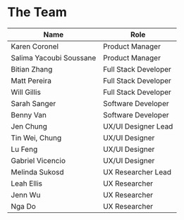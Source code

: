 # The Team

| **Name**                                                | **Role**             |
| ------------------------------------------------------- | -------------------- |
| Karen Coronel                                           | Product Manager      |
| Salima Yacoubi Soussane                                 | Product Manager      |
| Bitian Zhang                                            | Full Stack Developer |
| Matt Pereira                                            | Full Stack Developer |
| Will Gillis                                             | Full Stack Developer |
| Sarah Sanger                                            | Software Developer   |
| Benny Van                                               | Software Developer   |
| Jen Chung                                               | UX/UI Designer Lead  |
| Tin Wei, Chung                                          | UX/UI Designer       |
| Lu Feng                                                 | UX/UI Designer       |
| Gabriel Vicencio                                        | UX/UI Designer       |
| Melinda Sukosd                                          | UX Researcher Lead   |
| Leah Ellis                                              | UX Researcher        |
| Jenn Wu                                                 | UX Researcher        |
| Nga Do                                                  | UX Researcher        |

